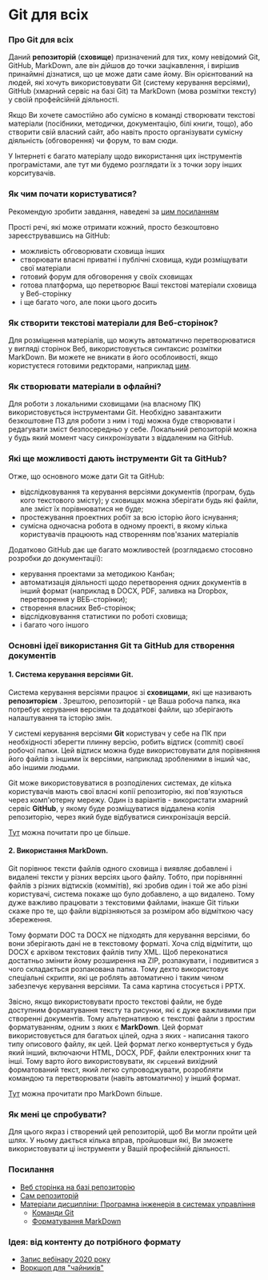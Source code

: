# Git для всіх

### Про Git для всіх

Даний **репозиторій** (**сховище**) призначений для тих, кому невідомий Git, GitHub, MarkDown, але він дійшов до точки зацікавлення, і вирішив принаймні дізнатися, що це може дати саме йому. Він орієнтований на людей, які хочуть використовувати Git (систему керування версіями), GitHub (хмарний сервіс на базі Git) та MarkDown (мова розмітки тексту) у своїй профейсійній діяльності.  

Якщо Ви хочете самостійно або сумісно в команді створювати текстові матеріали (посібники, методички, документацію, білі книги, тощо), або створити свій власний сайт, або навіть просто організувати сумісну діяльність (обговорення) чи форум, то вам сюди. 

У Інтернеті є багато матеріалу щодо використання цих інструментів програмістами, але тут ми будемо розглядати їх з точки зору інших корситувачів.

### Як чим почати користуватися?

Рекомендую зробити завдання, наведені за [цим посиланням](events/workshop1.md)

Прості речі, які може отримати кожний, просто безкоштовно зареєструвавшись на GitHub:

*   можливість обговорювати сховища інших
*   створювати власні приватні і публічні сховища, куди розміщувати свої матеріали
*   готовий форум для обговорення у своїх сховищах
*   готова платформа, що перетворює Ваші текстові матеріали сховища у Веб-сторінку
*   і ще багато чого, але поки цього досить  

### Як створити текстові матеріали для Веб-сторінок?

Для розміщення матеріалів, що можуть автоматично перетворюватися у вигляді сторінок Веб, використовується синтаксис розмітки MarkDown. Ви можете не вникати в його особлоивості, якщо користуєтеся готовими редкторами, наприклад [цим](https://onlinemarkdowneditor.dev/).

### Як створювати матеріали в офлайні?

Для роботи з локальними сховищами (на власному ПК) використовується інструментами Git. Необхідно завантажити безкоштовне ПЗ для роботи з ним і тоді можна буде створювати і редагувати зміст безпосередньо у себе. Локальний репозиторій можна у будь який момент часу синхронізувати з віддаленим на GitHub.

### Які ще можливості дають інструменти Git та GitHub?    

Отже, що основного може дати Git та GitHub:

*   відслідковування та керування версіями документів (програм, будь кого текстового змісту); у сховищах можна зберігати будь які файли, але зміст їх порівнюватися не буде;
*   простежування проектних робіт за всю історію його існування;
*   сумісна одночасна робота в одному проекті, в якому кілька користувачів працюють над створенням пов'язаних матеріалів

Додатково GitHub дає ще багато можливостей (розглядаємо стосовно розробки до документації):

*   керування проектами за методикою Канбан;
*   автоматизація діяльності щодо перетворення одних документів в інший формат (наприклад в DOCX, PDF, заливка на Dropbox, перетворення у ВЕБ-сторінки);
*   створення власних Веб-сторінок;
*   відслідковування статистики по роботі сховища;
*   і багато чого іншого

### Основні ідеї використання Git та GitHub для створення документів

#### 1. Система керування версіями Git.

Система керування версіями працює зі **сховищами**, які ще називають **репозиторієм** . Зрештою, репозиторій - це Ваша робоча папка, яка потребує керування версіями та додаткові файли, що зберігають налаштування та історію змін.

У системі керування версіями **Git** користувач у себе на ПК при необхідності зберегти плинну версію, робить відтиск (commit) своєї робочої папки. Цей відтиск можна буде використовувати для порівняння його файлів з іншими їх версіями, наприклад зробленими в інший час, або іншими людьми.

Git може використовуватися в розподілених системах, де кілька користувачів мають свої власні копії репозиторію, які пов'язуються через комп'ютерну мережу. Один із варіантів - використати хмарний сервіс **GitHub**, у якому буде розміщуватися віддалена копія репозиторію, через який буде відбуватися синхронізація версій.

[Тут](https://github.com/pupenasan/ProgIngContrSystems/blob/master/%D0%9B%D0%B5%D0%BA%D1%86/Git.md) можна почитати про це більше.

#### 2. Використання MarkDown.

Git порівнює тексти файлів одного сховища і виявляє добавлені і видалені тексти у різних версіях цього файлу. Тобто, при порівнянні файлів з різних відтисків (коммітів), які зробив один і той же або різні користувачі, система покаже що було добавлено, а що видалено. Тому дуже важливо працювати з текстовими файлами, інакше Git тільки скаже про те, що файли відрізняються за розміром або відміткою часу збереження.

Тому формати DOC та DOCX не підходять для керування версіями, бо вони зберігають дані не в текстовому форматі. Хоча слід відмітити, що DOCX є архівом текстових файлів типу XML. Щоб переконатися достатньо змінити йому розширення на ZIP, розпакувати, і подивитися з чого складається розпакована папка. Тому дехто використовує спеціальні скрипти, які це роблять автоматично і таким чином забезпечує керування версіями. Та сама картина стосується і PPTX.

Звісно, якщо використовувати просто текстові файли, не буде доступним форматування тексту та рисунки, які є дуже важливими при створенні документів. Тому альтернативою є текстові файли з простим форматуванням, одним з яких є **MarkDown**. Цей формат використовується для багатьох цілей, одна з яких - написання такого типу описового файлу, як цей. Цей формат легко конвертується у будь який інший, включаючи HTML, DOCX, PDF, файли електронних книг та інші. Тому варто його використовувати, як `сирцевий` вихідний форматований текст, який легко супроводжувати, розробляти командою та перетворювати (навіть автоматично) у інший формат.

[Тут](https://github.com/pupenasan/ProgIngContrSystems/blob/master/%D0%9B%D0%B5%D0%BA%D1%86/MarkDown.md) можна прочитати про MarkDown більше.

### Як мені це спробувати?

Для цього якраз і створений цей репозиторій, щоб Ви могли пройти цей шлях. У ньому дається кілька вправ, пройшовши які, Ви зможете використовувати ці інструменти у Вашій професійній діяльності.

### Посилання

*   [Веб сторінка на базі репозиторію](https://pupenasan.github.io/Git4All/)
*   [Сам репозиторій](https://github.com/pupenasan/Git4All)
*   [Матеріали дисципліни: Програмна інженерія в системах управління](https://pupenasan.github.io/ProgIngContrSystems/)
    *   [Команди Git](https://pupenasan.github.io/ProgIngContrSystems/%D0%94%D0%BE%D0%B2%D1%96%D0%B4%D0%BD%D0%B8%D0%BA%D0%B8/%D0%BA%D0%BE%D0%BC%D0%B0%D0%BD%D0%B4%D0%B8Git.html)
    *   [Форматування MarkDown](https://pupenasan.github.io/ProgIngContrSystems/%D0%94%D0%BE%D0%B2%D1%96%D0%B4%D0%BD%D0%B8%D0%BA%D0%B8/%D1%84%D0%BE%D1%80%D0%BC%D0%B0%D1%82%D1%83%D0%B2MD.html)

### Ідея: від контенту до потрібного формату

- [Запис вебінару 2020 року](https://www.youtube.com/embed/VnD4P_7uNCM)
- [Воркшоп для "чайників"](events/workshop1.md)
